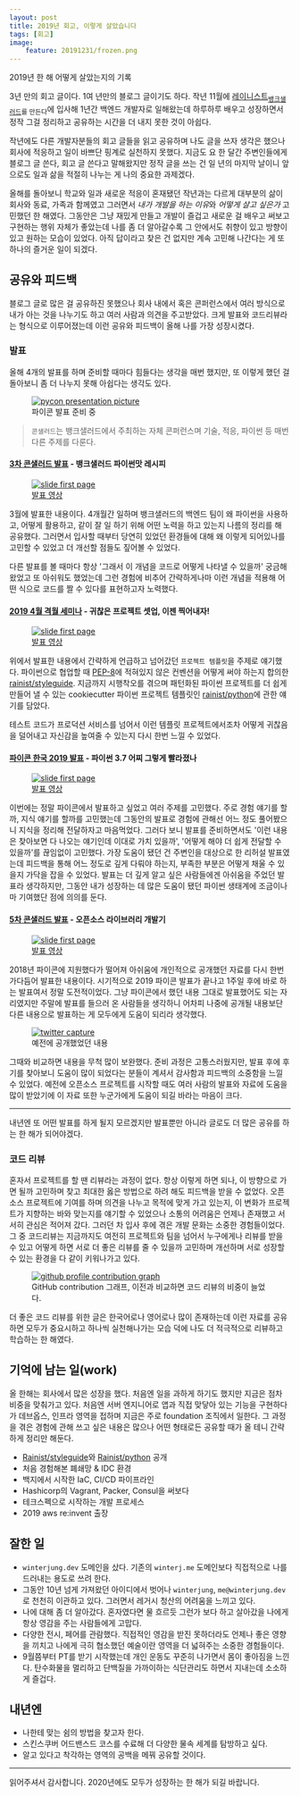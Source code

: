```yaml
---
layout: post
title: 2019년 회고, 이렇게 살았습니다
tags: [회고]
image:
    feature: 20191231/frozen.png
---
```


2019년 한 해 어떻게 살았는지의 기록

3년 만의 회고 글이다. 1여 년만의 블로그 글이기도 하다. 작년 11월에 [레이니스트](https://rainist.com/)<sub>[뱅크샐러드](https://banksalad.com/)를 만든다</sub>에 입사해 1년간 백엔드 개발자로 일해왔는데 하루하루 배우고 성장하면서 정작 그걸 정리하고 공유하는 시간을 더 내지 못한 것이 아쉽다.

작년에도 다른 개발자분들의 회고 글들을 읽고 공유하며 나도 글을 쓰자 생각은 했으나 회사에 적응하고 일이 바쁘단 핑계로 실천하지 못했다. 지금도 요 한 달간 주변인들에게 블로그 글 쓴다, 회고 글 쓴다고 말해왔지만 정작 글을 쓰는 건 일 년의 마지막 날이니 앞으로도 일과 삶을 적절히 나누는 게 나의 중요한 과제겠다.

올해를 돌아보니 학교와 일과 새로운 적응이 혼재됐던 작년과는 다르게 대부분의 삶이 회사와 동료, 가족과 함께였고 그러면서 *내가 개발을 하는 이유*와 *어떻게 살고 싶은가* 고민했던 한 해였다. 그동안은 그냥 재밌게 만들고 개발이 즐겁고 새로운 걸 배우고 써보고 구현하는 행위 자체가 좋았는데 나를 좀 더 알아갈수록 그 안에서도 취향이 있고 방향이 있고 원하는 모습이 있었다. 아직 답이라고 찾은 건 없지만 계속 고민해 나간다는 게 또 하나의 즐거운 일이 되겠다.

## 공유와 피드백

블로그 글로 많은 걸 공유하진 못했으나 회사 내에서 혹은 콘퍼런스에서 여러 방식으로 내가 아는 것을 나누기도 하고 여러 사람과 의견을 주고받았다. 크게 발표와 코드리뷰라는 형식으로 이루어졌는데 이런 공유와 피드백이 올해 나를 가장 성장시켰다.

### 발표

올해 4개의 발표를 하며 준비할 때마다 힘들다는 생각을 매번 했지만, 또 이렇게 했던 걸 돌아보니 좀 더 나누지 못해 아쉽다는 생각도 있다.

<figure>
  <a href="https://user-images.githubusercontent.com/13811604/71613658-1520c700-2beb-11ea-9f21-5a72c94763db.png">
    <img src="https://user-images.githubusercontent.com/13811604/71613658-1520c700-2beb-11ea-9f21-5a72c94763db.png" alt="pycon presentation picture">
  </a>
  <figcaption>
    파이콘 발표 준비 중
  </figcaption>
</figure>

> `콘샐러드`는 뱅크샐러드에서 주최하는 자체 콘퍼런스며 기술, 적응, 파이썬 등 매번 다른 주제를 다룬다.

#### [3차 콘샐러드 발표](https://consalad.io/3rd) - 뱅크샐러드 파이썬맛 레시피

<figure>
  <a href="https://speakerdeck.com/jungwinter/banksalad-recipe-python-flavor">
    <img src="https://user-images.githubusercontent.com/13811604/71618915-38f10680-2c05-11ea-8b18-77a4b935538f.png" alt="slide first page">
  </a>
  <figcaption>
    <a href="https://youtu.be/LF0-3AiWx_M">발표 영상</a>
  </figcaption>
</figure>

3월에 발표한 내용이다. 4개월간 일하며 뱅크샐러드의 백엔드 팀이 왜 파이썬을 사용하고, 어떻게 활용하고, 같이 잘 일 하기 위해 어떤 노력을 하고 있는지 나름의 정리를 해 공유했다. 그러면서 입사할 때부터 당연히 있었던 환경들에 대해 왜 이렇게 되어있나를 고민할 수 있었고 더 개선할 점들도 짚어볼 수 있었다.

다른 발표를 볼 때마다 항상 '그래서 이 개념을 코드로 어떻게 나타낼 수 있을까' 궁금해 왔었고 또 아쉬워도 했었는데 그런 경험에 비추어 간략하게나마 이런 개념을 적용해 어떤 식으로 코드를 짤 수 있다를 표현하고자 노력했다.

#### [2019 4월 격월 세미나](https://festa.io/events/244) - 귀찮은 프로젝트 셋업, 이젠 찍어내자!

<figure>
  <a href="https://speakerdeck.com/jungwinter/cook-project-setup-using-cookiecutter">
    <img src="https://user-images.githubusercontent.com/13811604/71618926-460df580-2c05-11ea-9632-c9d3fd839f83.png" alt="slide first page">
  </a>
  <figcaption>
    <a href="https://youtu.be/avHQ-1tB3b8">발표 영상</a>
  </figcaption>
</figure>

위에서 발표한 내용에서 간략하게 언급하고 넘어갔던 `프로젝트 템플릿`을 주제로 얘기했다. 파이썬으로 협업할 때 [PEP-8](https://www.python.org/dev/peps/pep-0008/)에 적혀있지 않은 컨벤션을 어떻게 써야 하는지 합의한 [rainist/styleguide](https://github.com/rainist/styleguide). 지금까지 시행착오를 겪으며 패턴화된 파이썬 프로젝트를 더 쉽게 만들어 낼 수 있는 cookiecutter 파이썬 프로젝트 템플릿인 [rainist/python](https://github.com/rainist/python)에 관한 얘기를 담았다.

테스트 코드가 프로덕션 서비스를 넘어서 이런 템플릿 프로젝트에서조차 어떻게 귀찮음을 덜어내고 자신감을 높여줄 수 있는지 다시 한번 느낄 수 있었다.

#### [파이콘 한국 2019 발표](https://www.pycon.kr/2019/program/talk-detail?id=127) - 파이썬 3.7 어찌 그렇게 빨라졌나

<figure>
  <a href="https://speakerdeck.com/jungwinter/why-is-python-3-dot-7-fastest">
    <img src="https://user-images.githubusercontent.com/13811604/71618953-545c1180-2c05-11ea-818e-359e8ef1d713.png" alt="slide first page">
  </a>
  <figcaption>
    <a href="https://youtu.be/6I9lTzLAHaA">발표 영상</a>
  </figcaption>
</figure>

이번에는 정말 파이콘에서 발표하고 싶었고 여러 주제를 고민했다. 주로 경험 얘기를 할까, 지식 얘기를 할까를 고민했는데 그동안의 발표로 경험에 관해선 어느 정도 풀어봤으니 지식을 정리해 전달하자고 마음먹었다. 그러다 보니 발표를 준비하면서도 '이런 내용은 찾아보면 다 나오는 얘기인데 이대로 가치 있을까', '어떻게 해야 더 쉽게 전달할 수 있을까'를 끊임없이 고민했다. 가장 도움이 됐던 건 주변인을 대상으로 한 리허설 발표였는데 피드백을 통해 어느 정도로 깊게 다뤄야 하는지, 부족한 부분은 어떻게 채울 수 있을지 가닥을 잡을 수 있었다. 발표는 더 깊게 알고 싶은 사람들에겐 아쉬움을 주었던 발표라 생각하지만, 그동안 내가 성장하는 데 많은 도움이 됐던 파이썬 생태계에 조금이나마 기여했단 점에 의의를 둔다.

#### [5차 콘샐러드 발표](https://consalad.io/5th) - 오픈소스 라이브러리 개발기

<figure>
  <a href="https://speakerdeck.com/jungwinter/python-open-source-101">
    <img src="https://user-images.githubusercontent.com/13811604/71618937-4b6b4000-2c05-11ea-81e7-8dfda421cbab.png" alt="slide first page">
  </a>
  <figcaption>
    <a href="https://youtu.be/_CCzA81Y3E4">발표 영상</a>
  </figcaption>
</figure>

2018년 파이콘에 지원했다가 떨어져 아쉬움에 개인적으로 공개했던 자료를 다시 한번 가다듬어 발표한 내용이다. 시기적으로 2019 파이콘 발표가 끝나고 1주일 후에 바로 하는 발표여서 정말 도전적이었다. 그냥 파이콘에서 했던 내용 그대로 발표했어도 되는 자리였지만 주말에 발표를 들으러 온 사람들을 생각하니 어차피 나중에 공개될 내용보단 다른 내용으로 발표하는 게 모두에게 도움이 되리라 생각했다.

<figure>
  <a href="https://twitter.com/res_tin/status/1024928591652380672">
    <img src="https://user-images.githubusercontent.com/13811604/71616190-4fdd2c00-2bf8-11ea-8a74-668ba332335d.png" alt="twitter capture">
  </a>
  <figcaption>
    예전에 공개했었던 내용
  </figcaption>
</figure>

그때와 비교하면 내용을 무척 많이 보완했다. 준비 과정은 고통스러웠지만, 발표 후에 후기를 찾아보니 도움이 많이 되었다는 분들이 계셔서 감사함과 피드백의 소중함을 느낄 수 있었다. 예전에 오픈소스 프로젝트를 시작할 때도 여러 사람의 발표와 자료에 도움을 많이 받았기에 이 자료 또한 누군가에게 도움이 되길 바라는 마음이 크다.

* * *

내년엔 또 어떤 발표를 하게 될지 모르겠지만 발표뿐만 아니라 글로도 더 많은 공유를 하는 한 해가 되어야겠다.

### 코드 리뷰

혼자서 프로젝트를 할 땐 리뷰라는 과정이 없다. 항상 이렇게 하면 되나, 이 방향으로 가면 될까 고민하며 찾고 최대한 옳은 방법으로 하려 해도 피드백을 받을 수 없었다. 오픈소스 프로젝트에 기여를 하며 의견을 나누고 목적에 맞게 가고 있는지, 이 변화가 프로젝트가 지향하는 바와 맞는지를 얘기할 수 있었으나 소통의 어려움은 언제나 존재했고 서서히 관심은 적어져 갔다. 그러던 차 입사 후에 겪은 개발 문화는 소중한 경험들이었다. 그 중 코드리뷰는 지금까지도 여전히 프로젝트와 팀을 넘어서 누구에게나 리뷰를 받을 수 있고 어떻게 하면 서로 더 좋은 리뷰를 줄 수 있을까 고민하며 개선하며 서로 성장할 수 있는 환경을 다 같이 키워나가고 있다.

<figure>
  <a href="https://github.com/jungwinter">
    <img src="https://user-images.githubusercontent.com/13811604/71612439-bc016500-2be3-11ea-9ecf-64978eef2806.png" alt="github profile contribution graph">
  </a>
  <figcaption>
    GitHub contribution 그래프, 이전과 비교하면 코드 리뷰의 비중이 늘었다.
  </figcaption>
</figure>

더 좋은 코드 리뷰를 위한 글은 한국어로나 영어로나 많이 존재하는데 이런 자료를 공유하면 모두가 중요시하고 하나씩 실천해나가는 모습 덕에 나도 더 적극적으로 리뷰하고 학습하는 한 해였다.

## 기억에 남는 일(work)

올 한해는 회사에서 많은 성장을 했다. 처음엔 일을 과하게 하기도 했지만 지금은 점차 비중을 맞춰가고 있다. 처음엔 서버 엔지니어로 앱과 직접 맞닿아 있는 기능을 구현하다가 데브옵스, 인프라 영역을 접하며 지금은 주로 foundation 조직에서 일한다. 그 과정을 겪은 경험에 관해 쓰고 싶은 내용은 많으나 어떤 형태로든 공유할 때가 올 테니 간략하게 정리만 해둔다.

* [Rainist/styleguide](https://github.com/rainist/styleguide)와 [Rainist/python](https://github.com/rainist/python) 공개
* 처음 경험해본 폐쇄망 & IDC 환경
* 백지에서 시작한 IaC, CI/CD 파이프라인
* Hashicorp의 Vagrant, Packer, Consul을 써보다
* 테크스펙으로 시작하는 개발 프로세스
* 2019 aws re:invent 출장

## 잘한 일

* `winterjung.dev` 도메인을 샀다. 기존의 `winterj.me` 도메인보다 직접적으로 나를 드러내는 용도로 쓰려 한다.
* 그동안 10년 넘게 가져왔던 아이디에서 벗어나 `winterjung`, `me@winterjung.dev`로 천천히 이관하고 있다. 그러면서 레거시 청산의 어려움을 느끼고 있다.
* 나에 대해 좀 더 알아갔다. 혼자였다면 물 흐르듯 그런가 보다 하고 살아갔을 나에게 항상 영감을 주는 사람들<!-- 특히 사랑하는 연인 -->에게 고맙다.
* 다양한 전시, 페어를 관람했다. 직접적인 영감을 받진 못하더라도 언제나 좋은 영향을 끼치고 나에게 극히 협소했던 예술이란 영역을 더 넓혀주는 소중한 경험들이다.<!-- 고마워 경아 -->
* 9월쯤부터 PT를 받기 시작했는데 개인 운동도 꾸준히 나가면서 몸이 좋아짐을 느낀다. 탄수화물을 멀리하고 단백질을 가까이하는 식단관리도 하면서 지내는데 소소하게 즐겁다.

## 내년엔

* 나한테 맞는 쉼의 방법을 찾고자 한다.
* 스킨스쿠버 어드밴스드 코스를 수료해 더 다양한 물속 세계를 탐방하고 싶다.
* 알고 있다고 착각하는 영역의 공백을 메꿔 공유할 것이다.

* * *

읽어주셔서 감사합니다. 2020년에도 모두가 성장하는 한 해가 되길 바랍니다.
